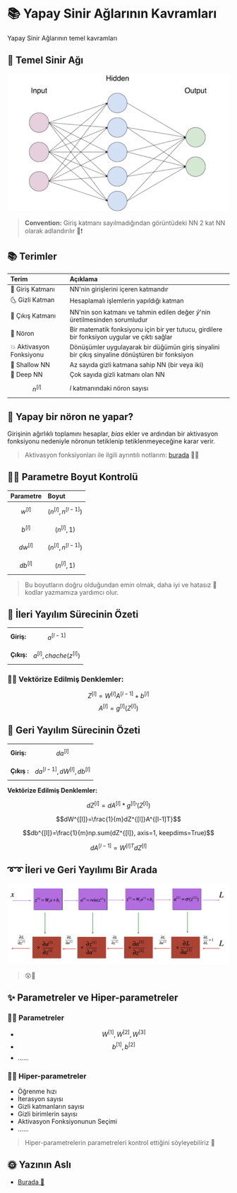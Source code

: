 # 📚 Yapay Sinir Ağlarının Kavramları

Yapay Sinir Ağlarının temel kavramları

## 🍭 Temel Sinir Ağı

![](../.gitbook/assets/BasicANN.png)

> **Convention:** Giriş katmanı sayılmadığından görüntüdeki NN 2 kat NN olarak adlandırılır 📢❗

## 📚 Terimler

| Terim | Açıklama |
| :--- | :--- |
| 🌚 Giriş Katmanı | NN'nin girişlerini içeren katmandır |
| 🌜 Gizli Katman | Hesaplamalı işlemlerin yapıldığı katman |
| 🌝 Çıkış Katmanı | NN'nin son katmanı ve tahmin edilen değer _ŷ_'nin üretilmesinden sorumludur |
| 🧠 Nöron | Bir matematik fonksiyonu için bir yer tutucu, girdilere bir fonksiyon uygular ve çıktı sağlar |
| 💥 Aktivasyon Fonksiyonu | Dönüşümler uygulayarak bir düğümün giriş sinyalini bir çıkış sinyaline dönüştüren bir fonksiyon |
| 👶 Shallow NN | Az sayıda gizli katmana sahip NN \(bir veya iki\) |
| 💪 Deep NN | Çok sayıda gizli katmanı olan NN |
| $$n^{[l]}$$ | _l_ katmanındaki nöron sayısı |

## 🧠 Yapay bir nöron ne yapar?

Girişinin ağırlıklı toplamını hesaplar, _bias_ ekler ve ardından bir aktivasyon fonksiyonu nedeniyle nöronun tetiklenip tetiklenmeyeceğine karar verir.

> Aktivasyon fonksiyonları ile ilgili ayrıntılı notlarım: [burada](https://dltr.asmaamir.com/0-nn-kavramlari/4-aktivasyon_fonksiyonlari) 👩‍🏫

## 👩‍🔧 Parametre Boyut Kontrolü

| Parametre | Boyut |
| :--- | :--- |
| $$w^{[l]}$$ | $$(n^{[l]},n^{[l-1]})$$ |
| $$b^{[l]}$$ | $$(n^{[l]},1)$$ |
| $$dw^{[l]}$$ | $$(n^{[l]},n^{[l-1]})$$ |
| $$db^{[l]}$$ | $$(n^{[l]},1)$$ |

> Bu boyutların doğru olduğundan emin olmak, daha iyi ve hatasız 🐛 kodlar yazmamıza yardımcı olur.

## 🎈 İleri Yayılım Sürecinin Özeti

|  |  |
| :--- | :--- |
| **Giriş:** | $$a^{[l-1]}$$ |
| **Çıkış:** | $$a^{[l]}, chache (z^{[l]})$$ |

### 👩‍🔧 Vektörize Edilmiş Denklemler:

$$Z^{[l]} =W^{[l]}A^{[l-1]}+b^{[l]}$$ $$A^{[l]} = g^{[l]}(Z^{[l]})$$

## 🎈 Geri Yayılım Sürecinin Özeti

|  |  |
| :--- | :--- |
| **Giriş:** | $$da^{[l]}$$ |
| **Çıkış :** | $$da^{[l-1]}, dW^{[l]}, db^{[l]}$$ |

**Vektörize Edilmiş Denklemler:**

$$dZ^{[l]}=dA^{[l]} * {g^{[l]}}'(Z^{[l]})$$

$$dW^{[l]}=\frac{1}{m}dZ^{[l]}A^{[l-1]T}$$

$$db^{[l]}=\frac{1}{m}np.sum(dZ^{[l]}, axis=1, keepdims=True)$$

$$dA^{[l-1]}=W^{[l]T}dZ^{[l]}$$

## ➰➰ İleri ve Geri Yayılımı Bir Arada

![](../.gitbook/assets/ForBackSummary.png)

> 😵🤕

## ✨ Parametreler ve Hiper-parametreler

### 👩‍🏫 Parametreler

* $$W^{[1]}, W^{[2]}, W^{[3]}$$
* $$b^{[1]}, b^{[2]}$$
* ......

### 👩‍🔧 Hiper-parametreler

* Öğrenme hızı
* İterasyon sayısı
* Gizli katmanların sayısı
* Gizli birimlerin sayısı
* Aktivasyon Fonksiyonunun Seçimi 
* ......

> Hiper-parametrelerin parametreleri kontrol ettiğini söyleyebiliriz 🤔

## 🌞 Yazının Aslı

* [Burada 🐾](https://dl.asmaamir.com/0-nnconcepts/3-nnconcepts)


